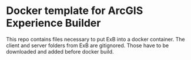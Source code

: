 # Docker template for ArcGIS Experience Builder

This repo contains files necessary to put ExB into a docker container. The client and server folders from ExB are gitignored. Those have to be downloaded and added before docker build.